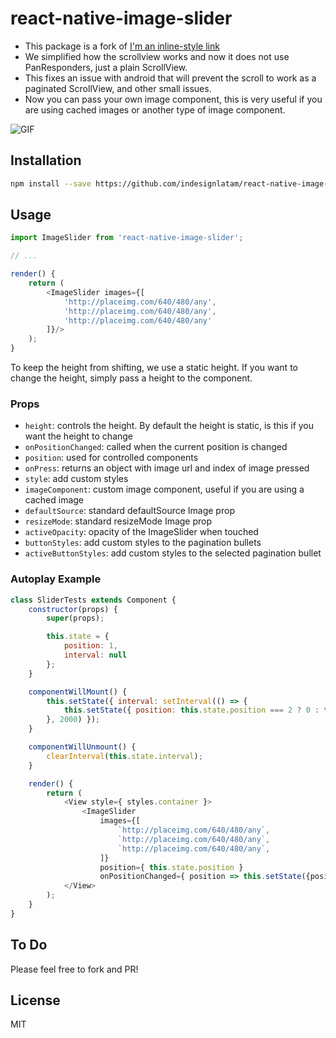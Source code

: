 # react-native-image-slider
* This package is a fork of [I'm an inline-style link](https://github.com/PaulBGD/react-native-image-slider)
* We simplified how the scrollview works and now it does not use PanResponders, just a plain ScrollView.
* This fixes an issue with android that will prevent the scroll to work as a paginated ScrollView, and other small issues.
* Now you can pass your own image component, this is very useful if you are using cached images or another type of image component.

![GIF](final.gif)

## Installation

```bash
npm install --save https://github.com/indesignlatam/react-native-image-slider.git
```

## Usage

```javascript
import ImageSlider from 'react-native-image-slider';

// ...

render() {
    return (
        <ImageSlider images={[
            'http://placeimg.com/640/480/any',
            'http://placeimg.com/640/480/any',
            'http://placeimg.com/640/480/any'
        ]}/>
    );
}
```

To keep the height from shifting, we use a static height.
If you want to change the height, simply pass a height to the component.

### Props

* `height`: controls the height. By default the height is static, is this if you want the height to change
* `onPositionChanged`: called when the current position is changed
* `position`: used for controlled components
* `onPress`: returns an object with image url and index of image pressed
* `style`: add custom styles
* `imageComponent`: custom image component, useful if you are using a cached image
* `defaultSource`: standard defaultSource Image prop
* `resizeMode`: standard resizeMode Image prop
* `activeOpacity`: opacity of the ImageSlider when touched
* `buttonStyles`: add custom styles to the pagination bullets
* `activeButtonStyles`: add custom styles to the selected pagination bullet

### Autoplay Example

```javascript
class SliderTests extends Component {
    constructor(props) {
        super(props);

        this.state = {
            position: 1,
            interval: null
        };
    }

    componentWillMount() {
        this.setState({ interval: setInterval(() => {
            this.setState({ position: this.state.position === 2 ? 0 : this.state.position + 1 });
        }, 2000) });
    }

    componentWillUnmount() {
        clearInterval(this.state.interval);
    }

    render() {
        return (
            <View style={ styles.container }>
                <ImageSlider
                    images={[
                        `http://placeimg.com/640/480/any`,
                        `http://placeimg.com/640/480/any`,
                        `http://placeimg.com/640/480/any`,
                    ]}
                    position={ this.state.position }
                    onPositionChanged={ position => this.setState({position}) }/>
            </View>
        );
    }
}
```

## To Do

Please feel free to fork and PR!

## License

MIT
